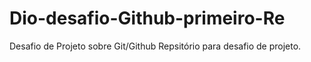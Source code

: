 # Dio-desafio-Github-primeiro-Re
Desafio de Projeto sobre Git/Github
Repsitório para desafio de projeto.


